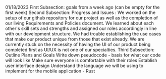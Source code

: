 01/18/2023
First Subsection: goals from a week ago (can be empty for the first week)
Second Subsection: Progress and Issues : We worked on the setup of our github repository for our project as well as the completion of our living Requirements and Policies document. We learned about each other's skill sets and strengths and assigned our roles accordingly in line with our development structure. We had trouble establishing the use cases that make our product unique from those that exist already. We are currently stuck on the necessity of having the UI of our product being completed first as UI/UX is not one of our specialties. 
Third Subsection: Outline Plans and Goals
Write down pseudocode - basis for what our code will look like
Make sure everyone is comfortable with their roles
Establish user interface design 
Understand the language we will be using to implement for the mobile application - Rust

